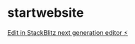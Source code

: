 # startwebsite

[Edit in StackBlitz next generation editor ⚡️](https://stackblitz.com/~/github.com/chimunthu/startwebsite)